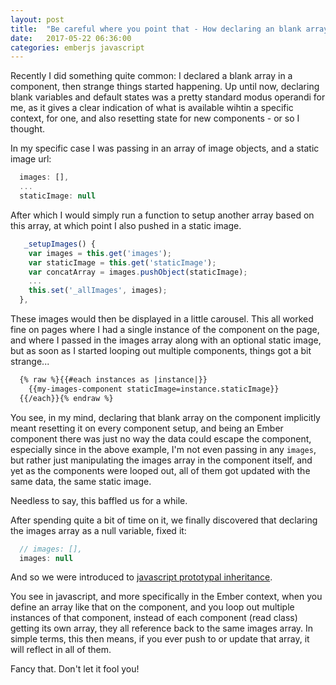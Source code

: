 ```yaml
---
layout: post
title:  "Be careful where you point that - How declaring an blank array baffled us"
date:   2017-05-22 06:36:00
categories: emberjs javascript
---
```


Recently I did something quite common: I declared a blank array in a component, then strange things started happening.
Up until now, declaring blank variables and default states was a pretty standard modus operandi for me, as it gives a clear indication of what is available wihtin a specific context, for one, and also resetting state for new components - or so I thought. 

In my specific case I was passing in an array of image objects, and a static image url:

```javascript
  images: [],
  ...
  staticImage: null 
```

After which I would simply run a function to setup another array based on this array, at which point I also pushed in a static image.

```javascript
   _setupImages() {
    var images = this.get('images');
    var staticImage = this.get('staticImage');
    var concatArray = images.pushObject(staticImage);
    ...
    this.set('_allImages', images);
  },
```

These images would then be displayed in a little carousel. 
This all worked fine on pages where I had a single instance of the component on the page, and where I passed in the images array along with an optional static image, but as soon as I started looping out multiple components, things got a bit strange... 


```html
  {% raw %}{{#each instances as |instance|}}
    {{my-images-component staticImage=instance.staticImage}}
  {{/each}}{% endraw %}
```

You see, in my mind, declaring that blank array on the component implicitly meant resetting it on every component setup, and being an Ember component there was just no way the data could escape the component, especially since in the above example, I'm not even passing in any `images`, but rather just manipulating the images array in the component itself, and yet as the components were looped out, all of them got updated with the same data, the same static image.

Needless to say, this baffled us for a while.

After spending quite a bit of time on it, we finally discovered that declaring the images array as a null variable, fixed it:

```javascript
  // images: [],
  images: null
```

And so we were introduced to [javascript prototypal inheritance][inheritance].

You see in javascript, and more specifically in the Ember context, when you define an array like that on the component, and you loop out multiple instances of that component, instead of each component (read class) getting its own array, they all reference back to the same images array. In simple terms, this then means, if you ever push to or update that array, it will reflect in all of them. 

Fancy that. Don't let it fool you! 


[inheritance]: https://medium.com/javascript-scene/the-two-pillars-of-javascript-ee6f3281e7f3


